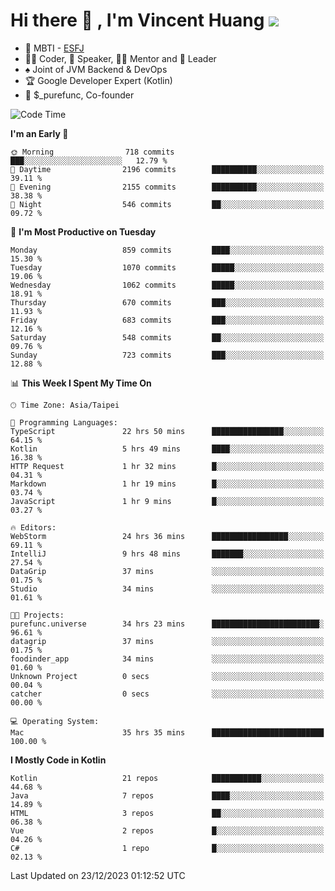 # Hi there 👋 , I'm Vincent Huang ![](https://komarev.com/ghpvc/?username=Jian-Min-Huang)
- 👀 MBTI - [ESFJ](https://www.16personalities.com/esfj-personality)
- 👨‍💻 Coder, 🎤 Speaker, 👨‍🏫 Mentor and 🚀 Leader
- ♠️ Joint of JVM Backend & DevOps
- 🏆 Google Developer Expert (Kotlin)
- 💼 $_purefunc, Co-founder

<!--START_SECTION:waka-->
![Code Time](http://img.shields.io/badge/Code%20Time-3%2C115%20hrs%2057%20mins-blue)

**I'm an Early 🐤** 

```text
🌞 Morning                718 commits         ███░░░░░░░░░░░░░░░░░░░░░░   12.79 % 
🌆 Daytime                2196 commits        ██████████░░░░░░░░░░░░░░░   39.11 % 
🌃 Evening                2155 commits        ██████████░░░░░░░░░░░░░░░   38.38 % 
🌙 Night                  546 commits         ██░░░░░░░░░░░░░░░░░░░░░░░   09.72 % 
```
📅 **I'm Most Productive on Tuesday** 

```text
Monday                   859 commits         ████░░░░░░░░░░░░░░░░░░░░░   15.30 % 
Tuesday                  1070 commits        █████░░░░░░░░░░░░░░░░░░░░   19.06 % 
Wednesday                1062 commits        █████░░░░░░░░░░░░░░░░░░░░   18.91 % 
Thursday                 670 commits         ███░░░░░░░░░░░░░░░░░░░░░░   11.93 % 
Friday                   683 commits         ███░░░░░░░░░░░░░░░░░░░░░░   12.16 % 
Saturday                 548 commits         ██░░░░░░░░░░░░░░░░░░░░░░░   09.76 % 
Sunday                   723 commits         ███░░░░░░░░░░░░░░░░░░░░░░   12.88 % 
```


📊 **This Week I Spent My Time On** 

```text
🕑︎ Time Zone: Asia/Taipei

💬 Programming Languages: 
TypeScript               22 hrs 50 mins      ████████████████░░░░░░░░░   64.15 % 
Kotlin                   5 hrs 49 mins       ████░░░░░░░░░░░░░░░░░░░░░   16.38 % 
HTTP Request             1 hr 32 mins        █░░░░░░░░░░░░░░░░░░░░░░░░   04.31 % 
Markdown                 1 hr 19 mins        █░░░░░░░░░░░░░░░░░░░░░░░░   03.74 % 
JavaScript               1 hr 9 mins         █░░░░░░░░░░░░░░░░░░░░░░░░   03.27 % 

🔥 Editors: 
WebStorm                 24 hrs 36 mins      █████████████████░░░░░░░░   69.11 % 
IntelliJ                 9 hrs 48 mins       ███████░░░░░░░░░░░░░░░░░░   27.54 % 
DataGrip                 37 mins             ░░░░░░░░░░░░░░░░░░░░░░░░░   01.75 % 
Studio                   34 mins             ░░░░░░░░░░░░░░░░░░░░░░░░░   01.61 % 

🐱‍💻 Projects: 
purefunc.universe        34 hrs 23 mins      ████████████████████████░   96.61 % 
datagrip                 37 mins             ░░░░░░░░░░░░░░░░░░░░░░░░░   01.75 % 
foodinder_app            34 mins             ░░░░░░░░░░░░░░░░░░░░░░░░░   01.60 % 
Unknown Project          0 secs              ░░░░░░░░░░░░░░░░░░░░░░░░░   00.04 % 
catcher                  0 secs              ░░░░░░░░░░░░░░░░░░░░░░░░░   00.00 % 

💻 Operating System: 
Mac                      35 hrs 35 mins      █████████████████████████   100.00 % 
```

**I Mostly Code in Kotlin** 

```text
Kotlin                   21 repos            ███████████░░░░░░░░░░░░░░   44.68 % 
Java                     7 repos             ████░░░░░░░░░░░░░░░░░░░░░   14.89 % 
HTML                     3 repos             ██░░░░░░░░░░░░░░░░░░░░░░░   06.38 % 
Vue                      2 repos             █░░░░░░░░░░░░░░░░░░░░░░░░   04.26 % 
C#                       1 repo              █░░░░░░░░░░░░░░░░░░░░░░░░   02.13 % 
```




 Last Updated on 23/12/2023 01:12:52 UTC
<!--END_SECTION:waka-->
